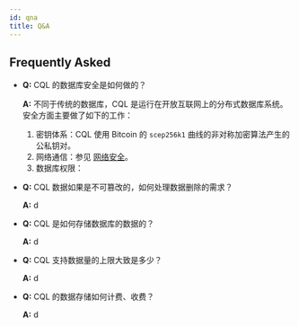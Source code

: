 ```yaml
---
id: qna
title: Q&A
---
```


## Frequently Asked

- **Q:** CQL 的数据库安全是如何做的？

    **A:** 不同于传统的数据库，CQL 是运行在开放互联网上的分布式数据库系统。安全方面主要做了如下的工作：
    
    1. 密钥体系：CQL 使用 Bitcoin 的 `scep256k1` 曲线的非对称加密算法产生的公私钥对。
    1. 网络通信：参见 [网络安全](./arch_network)。
    1. 数据库权限：

- **Q:** CQL 数据如果是不可篡改的，如何处理数据删除的需求？

    **A:** d

- **Q:** CQL 是如何存储数据库的数据的？

    **A:** d

- **Q:** CQL 支持数据量的上限大致是多少？

    **A:** d

- **Q:** CQL 的数据存储如何计费、收费？

    **A:** d
    
    